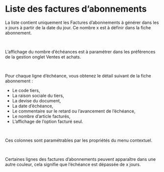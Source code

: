 # Liste des factures d’abonnements

La liste contient uniquement les Factures 
 d’abonnements à générer dans les x jours à partir de la date du jour. 
 Ce nombre x est à définir dans la fiche abonnement.


 


L’affichage du nombre d’échéances est à 
 paramétrer dans les préférences de la gestion onglet Ventes et achats.


 


Pour chaque ligne d’échéance, vous obtenez 
 le détail suivant de la fiche abonnement :


* Le code tiers,
* La raison sociale du tiers,
* La devise du document,
* La date d’échéance,
* Le commentaire sur le retard ou 
 l’avancement de l’échéance,
* Le nombre d’article facturés,
* L’affichage de l’option facturé 
 seul.


 


Ces colonnes sont paramétrables par les 
 propriétés du menu contextuel.


 


Certaines lignes des factures d’abonnements 
 peuvent apparaître dans une autre couleur, cela signifie que l’échéance 
 est dépassée de x jours.


